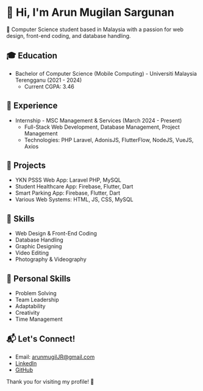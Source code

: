 # 👋 Hi, I'm Arun Mugilan Sargunan

🏅 Computer Science student based in Malaysia with a passion for web design, front-end coding, and database handling.

## 🎓 Education
- Bachelor of Computer Science (Mobile Computing) - Universiti Malaysia Terengganu (2021 - 2024)
  - Current CGPA: 3.46

## 💼 Experience
- Internship - MSC Management & Services (March 2024 - Present)
  - Full-Stack Web Development, Database Management, Project Management
  - Technologies: PHP Laravel, AdonisJS, FlutterFlow, NodeJS, VueJS, Axios

## 🚀 Projects
- YKN PSSS Web App: Laravel PHP, MySQL
- Student Healthcare App: Firebase, Flutter, Dart
- Smart Parking App: Firebase, Flutter, Dart
- Various Web Systems: HTML, JS, CSS, MySQL

## 🔨 Skills
- Web Design & Front-End Coding
- Database Handling
- Graphic Designing
- Video Editing
- Photography & Videography

## 🌟 Personal Skills
- Problem Solving
- Team Leadership
- Adaptability
- Creativity
- Time Management

## 📬 Let's Connect!
- Email: arunmugilJR@gmail.com
- [LinkedIn](https://www.linkedin.com/in/arun-mugilan-6b2918283)
- [GitHub](https://github.com/ArunMugilan)

Thank you for visiting my profile! 🌟
